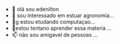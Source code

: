 - 👋 olá sou edenilton
- 👀 sou interessado em estuar agronomia...
- 🌱g  estou etudando computaçao...
- 💞️estou tentano aprender essa materia ...
- 📫 não sou amigavel de pessoas  ...

<!---
dinilto/dinilto is a ✨ special ✨ repository because its `README.md` (this file) appears on your GitHub profile.
You can click the Preview link to take a look at your changes.
--->

